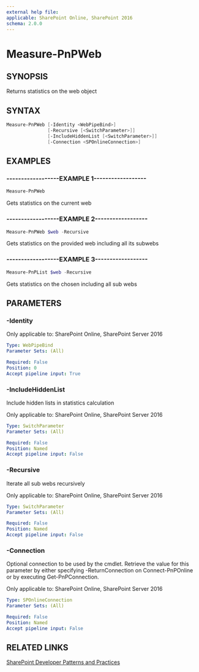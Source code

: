 ```yaml
---
external help file:
applicable: SharePoint Online, SharePoint 2016
schema: 2.0.0
---
```

# Measure-PnPWeb

## SYNOPSIS
Returns statistics on the web object

## SYNTAX 

```powershell
Measure-PnPWeb [-Identity <WebPipeBind>]
               [-Recursive [<SwitchParameter>]]
               [-IncludeHiddenList [<SwitchParameter>]]
               [-Connection <SPOnlineConnection>]
```

## EXAMPLES

### ------------------EXAMPLE 1------------------
```powershell
Measure-PnPWeb
```

Gets statistics on the current web

### ------------------EXAMPLE 2------------------
```powershell
Measure-PnPWeb $web -Recursive
```

Gets statistics on the provided web including all its subwebs

### ------------------EXAMPLE 3------------------
```powershell
Measure-PnPList $web -Recursive
```

Gets statistics on the chosen including all sub webs

## PARAMETERS

### -Identity


Only applicable to: SharePoint Online, SharePoint Server 2016

```yaml
Type: WebPipeBind
Parameter Sets: (All)

Required: False
Position: 0
Accept pipeline input: True
```

### -IncludeHiddenList
Include hidden lists in statistics calculation

Only applicable to: SharePoint Online, SharePoint Server 2016

```yaml
Type: SwitchParameter
Parameter Sets: (All)

Required: False
Position: Named
Accept pipeline input: False
```

### -Recursive
Iterate all sub webs recursively

Only applicable to: SharePoint Online, SharePoint Server 2016

```yaml
Type: SwitchParameter
Parameter Sets: (All)

Required: False
Position: Named
Accept pipeline input: False
```

### -Connection
Optional connection to be used by the cmdlet. Retrieve the value for this parameter by either specifying -ReturnConnection on Connect-PnPOnline or by executing Get-PnPConnection.

Only applicable to: SharePoint Online, SharePoint Server 2016

```yaml
Type: SPOnlineConnection
Parameter Sets: (All)

Required: False
Position: Named
Accept pipeline input: False
```

## RELATED LINKS

[SharePoint Developer Patterns and Practices](http://aka.ms/sppnp)
